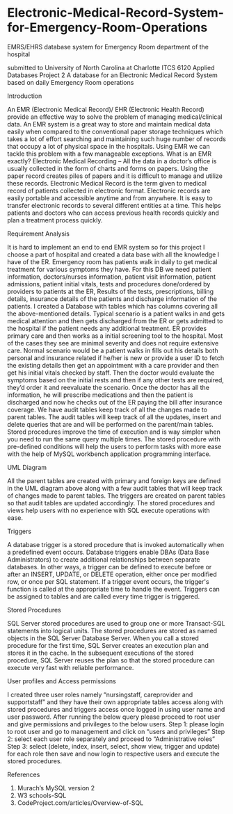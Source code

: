 # Electronic-Medical-Record-System-for-Emergency-Room-Operations
EMRS/EHRS database system for Emergency Room department of the hospital


submitted to University of North Carolina at Charlotte
ITCS 6120 Applied Databases
Project 2
A database for an Electronic Medical Record System based on daily Emergency Room operations

Introduction

An EMR (Electronic Medical Record)/ EHR (Electronic Health Record) provide an effective way to solve the problem of managing medical/clinical data. An EMR system is a great way to store and maintain medical data easily when compared to the conventional paper storage techniques which takes a lot of effort searching and maintaining such huge number of records that occupy a lot of physical space in the hospitals. Using EMR we can tackle this problem with a few manageable exceptions.
What is an EMR exactly?
Electronic Medical Recording – All the data in a doctor’s office is usually collected in the form of charts and forms on papers. Using the paper record creates piles of papers and it is difficult to manage and utilize these records. Electronic Medical Record is the term given to medical record of patients collected in electronic format. Electronic records are easily portable and accessible anytime and from anywhere. It is easy to transfer electronic records to several different entities at a time. This helps patients and doctors who can access previous health records quickly and plan a treatment process quickly.

Requirement Analysis

It is hard to implement an end to end EMR system so for this project I choose a part of hospital and created a data base with all the knowledge I have of the ER. Emergency room has patients walk in daily to get medical treatment for various symptoms they have. For this DB we need patient information, doctors/nurses information, patient visit information, patient admissions, patient initial vitals, tests and procedures done/ordered by providers to patients at the ER, Results of the tests, prescriptions, billing details, insurance details of the patients and discharge information of the patients.
I created a Database with tables which has columns covering all the above-mentioned details. Typical scenario is a patient walks in and gets medical attention and then gets discharged from the ER or gets admitted to the hospital if the patient needs any additional treatment. ER provides primary care and then works as a initial screening tool to the hospital. Most of the cases they see are minimal severity and does not require extensive care.
Normal scenario would be a patient walks in fills out his details both personal and insurance related if he/her is new or provide a user ID to fetch the existing details then get an appointment with a care provider and then get his initial vitals checked by staff. Then the doctor would evaluate the symptoms based on the initial rests and then if any other tests are required, they’d order it and reevaluate the scenario. Once the doctor has all the information, he will prescribe medications and then the patient is discharged and now he checks out of the ER paying the bill after insurance coverage.
We have audit tables keep track of all the changes made to parent tables. The audit tables will keep track of all the updates, insert and delete queries that are and will be performed on the parent/main tables.
Stored procedures improve the time of execution and is way simpler when you need to run the same query multiple times. The stored procedure with pre-defined conditions will help the users to perform tasks with more ease with the help of MySQL workbench application programming interface.

UML Diagram

All the parent tables are created with primary and foreign keys are defined in the UML diagram above along with a few audit tables that will keep track of changes made to parent tables. The triggers are created on parent tables so that audit tables are updated accordingly. The stored procedures and views help users with no experience with SQL execute operations with ease.

Triggers

A database trigger is a stored procedure that is invoked automatically when a predefined event occurs. Database triggers enable DBAs (Data Base Administrators) to create additional relationships between separate databases. In other ways, a trigger can be defined to execute before or after an INSERT, UPDATE, or DELETE operation, either once per modified row, or once per SQL statement. If a trigger event occurs, the trigger's function is called at the appropriate time to handle the event. Triggers can be assigned to tables and are called every time trigger is triggered.

Stored Procedures

SQL Server stored procedures are used to group one or more Transact-SQL statements into logical units. The stored procedures are stored as named objects in the SQL Server Database Server. When you call a stored procedure for the first time, SQL Server creates an execution plan and stores it in the cache. In the subsequent executions of the stored procedure, SQL Server reuses the plan so that the stored procedure can execute very fast with reliable performance.

User profiles and Access permissions

I created three user roles namely “nursingstaff, careprovider and supportstaff” and they have their own appropriate tables access along with stored procedures and triggers access once logged in using user name and user password.
After running the below query please proceed to root user and give permissions and privileges to the below users.
Step 1: please login to root user and go to management and click on “users and privileges”
Step 2: select each user role separately and proceed to “Administrative roles”
Step 3: select (delete, index, insert, select, show view, trigger and update) for each role then save and now login to respective users and execute the stored procedures.

References

1) Murach’s MySQL version 2
2) W3 schools-SQL
3) CodeProject.com/articles/Overview-of-SQL
